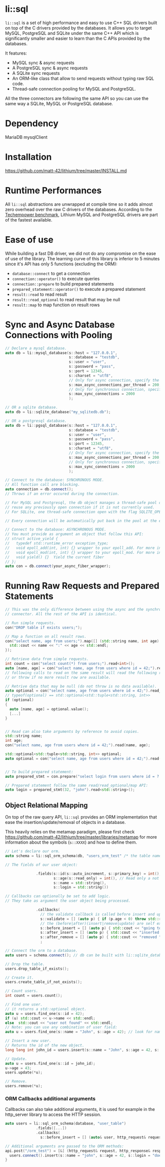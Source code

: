 li::sql
================================

``li::sql`` is a set of high performance and easy to use C++ SQL drivers built on top of the C drivers provided by the databases. It allows you to target MySQL, PostgreSQL and SQLite under the same C++ API which
is significantly smaller and easier to learn than the C APIs provided by the databases.

It features:
  - MySQL sync & async requests
  - A PostgreSQL sync & async requests
  - A SQLite sync requests
  - An ORM-like class that allow to send requests without typing raw SQL code.
  - Thread-safe connection pooling for MySQL and PostgreSQL.

All the three connectors are following the same API so you can use the same way
a SQLite, MySQL or PostgreSQL database.

# Dependency
  MariaDB mysqlClient

# Installation

https://github.com/matt-42/lithium/tree/master/INSTALL.md

# Runtime Performances

All ``li::sql`` abstractions are unwrapped at compile time so it adds almost zero overhead over the raw C drivers of the databases.
According to the [Techempower benchmark](http://tfb-status.techempower.com/), Lithium MySQL and PostgreSQL drivers are part of the fastest available.

# Ease of use

While building a fast DB driver, we did not do any compromise on the ease of use of the library.
The learning curve of this library is inferior to 5 minutes since it's API has only 5 functions (excluding the ORM):
  - `database::connect` to get a connection
  - `connection::operator()` to execute queries
  - `connection::prepare` to build prepared statements
  - `prepared_statement::operator()` to execute a prepared statement
  - `result::read` to read result
  - `result::read_optional` to read result that may be null
  - `result::map` to map function on result rows

# Sync and Async Database Connections with Pooling

```c++
// Declare a mysql database.
auto db = li::mysql_database(s::host = "127.0.0.1",
                             s::database = "testdb",
                             s::user = "user",
                             s::password = "pass",
                             s::port = 12345,
                             s::charset = "utf8",
                             // Only for async connection, specify the maximum number of SQL connections per thread.
                             s::max_async_connections_per_thread = 200,
                             // Only for synchronous connection, specify the maximum number of SQL connections
                             s::max_sync_connections = 2000
                             );

// OR a sqlite database.
auto db = li::sqlite_database("my_sqlitedb.db");

// OR a postgresql database.
auto db = li::pgsql_database(s::host = "127.0.0.1",
                             s::database = "testdb",
                             s::user = "user",
                             s::password = "pass",
                             s::port = 12345,
                             s::charset = "utf8",
                             // Only for async connection, specify the maximum number of SQL connections per thread.
                             s::max_async_connections_per_thread = 200,
                             // Only for synchronous connection, specify the maximum number of SQL connections
                             s::max_sync_connections = 2000
                             );

// Connect to the database: SYNCHRONOUS MODE.
// All function call are blocking.
auto connection = db.connect();
// Throws if an error occured during the connection.

// For MySQL and Postgresql, the db object manages a thread-safe pool of connections. connect() will
// reuse any previously open connection if it is not currently used.
// For SQLite, one thread-safe connection open with the flag SQLITE_OPEN_FULLMUTEX is shared.

// Every connection will be automatically put back in the pool at the end of the scope.

// Connect to the database: ASYNCHRONOUS MODE.
// You must provide as argument an object that follow this API:
// struct active_yield {
//   typedef std::runtime_error exception_type;
//   void epoll_add(int, int) {} wrapper to your epoll_add. For more info: man epoll
//   void epoll_mod(int, int) {} wrapper to your epoll_mod. For more info: man epoll
//   void yield() {}  Yield the current fiber
// };
auto con = db.connect(your_async_fiber_wrapper);

```

# Running Raw Requests and Prepared Statements


```c++
// This was the only difference between using the async and the synchronous
// connector. All the rest of the API is identical.

// Run simple requests.
con("DROP table if exists users;");

// Map a function on all result rows.
con("select name, age from users;").map([] (std::string name, int age) {
  std::cout << name << ":" << age << std::endl;
});

// Retrieve data from simple requests.
int count = con("select count(*) from users;").read<int>();
auto [name, age] = con("select name, age from users where id = 42;").read<std::string, int>();
// following calls to read on the same result will read the following result rows.
// or throw if no more result row are available.

// Retrive data that may be null (do not throw is no data available).
auto optional = con("select name, age from users where id = 42;").read_optional<std::string, int>();
// typeof(optional) == std::optional<std::tuple<std::string, int>>
if (optional)
{
  auto [name, age] = optional.value();
  [...]
}


// Read can also take arguments by reference to avoid copies.
std::string name;
int age;
con("select name, age from users where id = 42;").read(name, age);

std::optional<std::tuple<std::string, int>> optional;
auto optional = con("select name, age from users where id = 42;").read(optional);


// To build prepared statement: 
auto prepared_stmt = con.prepare("select login from users where id = ? and name = ?;");

// Prepared statement follow the same read/read_optional/map API:
auto login = prepared_stmt(32, "john").read<std::string>();
```

## Object Relational Mapping

On top of the raw query API, `li::sql` provides an ORM implementation that ease the insertion/update/removal
of objects in a database.

This heavily relies on the metamap paradigm, please first check https://github.com/matt-42/lithium/tree/master/libraries/metamap for more information about the symbols (`s::XXXX`) and how to define them.

```c++
// Let's declare our orm.
auto schema = li::sql_orm_schema(db, "users_orm_test" /* the table name in the SQL db*/)

// The fields of our user object:

              .fields(s::id(s::auto_increment, s::primary_key) = int(),
                      s::age(s::read_only) = int(), // Read only a not included in the update requests.
                      s::name = std::string(),
                      s::login = std::string())

// Callbacks can optionally be set to add logic.
// They take as argument the user object being processed.

              .callbacks(
                // the validate callback is called before insert and update.
                s::validate = [] (auto p) { if (p.age < 0) throw std::runtime_error("invalid age"); },
                // the (before|after)(insert|remove|update) are self explanatory.
                s::before_insert = [] (auto p) { std::cout << "going to insert " << json_encode(p) << std::endl; },
                s::after_insert = [] (auto p) { std::cout << "inserted " << json_encode(p) << std::endl; },
                s::after_remove = [] (auto p) { std::cout << "removed " << json_encode(p) << std::endl;})
                ;

// Connect the orm to a database.
auto users = schema.connect(); // db can be built with li::sqlite_database or li::mysql_database

// Drop the table.
users.drop_table_if_exists();

// Create it.
users.create_table_if_not_exists();

// Count users.
int count = users.count();

// Find one user.
// it returns a std::optional object.
auto u = users.find_one(s::id = 42);
if (u) std::cout << u->name << std::endl;
else  std::cout << "user not found" << std::endl;
// Note: you can use any combination of user field:
auto u = users.find_one(s::name = "John", s::age = 42); // look for name == John and age == 42;

// Insert a new user.
// Returns the id of the new object.
long long int john_id = users.insert(s::name = "John", s::age = 42, s::login = "john_d");

// Update.
auto u = users.find_one(s::id = john_id);
u->age = 43;
users.update(*u);

// Remove.
users.remove(*u);
```

### ORM Callbacks additional arguments

Callbacks can also take additional arguments, it is used for example in the http_server library to
access the HTTP session.

```c++
auto users = li::sql_orm_schema(database, "user_table")
              .fields([...])
              .callbacks(
                s::before_insert = [] (auto& user, http_request& request) { ... });

// Additional arguments are passed to the ORM methods:
api.post("/orm_test") = [&] (http_request& request, http_response& response) {
  users.connect().insert(s::name = "john", s::age = 42, s::login = "doe", request);
}
```